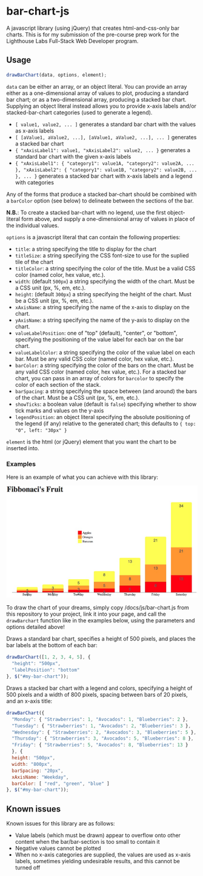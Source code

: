 # bar-chart-js

A javascript library (using jQuery) that creates html-and-css-only bar charts.
This is for my submission of the pre-course prep work for the Lighthouse Labs
Full-Stack Web Developer program.

## Usage

```javascript
drawBarChart(data, options, element);
```

`data` can be either an array, or an object literal. You can provide an array
either as a one-dimensional array of values to plot, producing a standard bar
chart; or as a two-dimensional array, producing a stacked bar chart. Supplying
an object literal instead allows you to provide x-axis labels and/or
stacked-bar-chart categories (used to generate a legend).

* `[ value1, value2, ... ]` generates a standard bar chart with the values as
  x-axis labels
* `[ [aValue1, aValue2, ...], [aValue1, aValue2, ...], ... ]` generates a
  stacked bar chart
* `{ "xAxisLabel1": value1, "xAxisLabel2": value2, ... }` generates a standard
  bar chart with the given x-axis labels
* `{ "xAxisLabel1": { "category1": value1A, "category2": value2A, ... },
  "xAxisLabel2": { "category1": value1B, "category2": value2B, ... }, ... }`
  generates a stacked bar chart with x-axis labels and a legend with categories

Any of the forms that produce a stacked bar-chart should be combined with a
`barColor` option (see below) to delineate between the sections of the bar.

**N.B.**: To create a stacked bar-chart with no legend, use the first
object-literal form above, and supply a one-dimensional array of values in place
of the individual values.

`options` is a javascript literal that can contain the following properties:

* `title`: a string specifying the title to display for the chart
* `titleSize`: a string specifying the CSS font-size to use for the suplied tile
  of the chart
* `titleColor`: a string specifying the color of the title. Must be a valid CSS
  color (named color, hex value, etc.).
* `width`: (default `500px`) a string specifying the width of the chart. Must be
  a CSS unit (px, %, em, etc.).
* `height`: (default `300px`) a string specifying the height of the chart. Must
  be a CSS unit (px, %, em, etc.).
* `xAxisName`: a string specifying the name of the x-axis to display on the
  chart.
* `yAxisName`: a string specifying the name of the y-axis to display on the
  chart.
* `valueLabelPosition`: one of "top" (default), "center", or "bottom",
  specifying the positioning of the value label for each bar on the bar chart.
* `valueLabelColor`: a string specifying the color of the value label on each
  bar. Must be any valid CSS color (named color, hex value, etc.).
* `barColor`: a string specifying the color of the bars on the chart. Must be
  any valid CSS color (named color, hex value, etc.). For a stacked bar chart,
  you can pass in an array of colors for `barcolor` to specify the color of each
  section of the stack.
* `barSpacing`: a string specifying the space between (and around) the bars of
  the chart. Must be a CSS unit (px, %, em, etc.).
* `showTicks`: a boolean value (default is `false`) specifying whether to show
  tick marks and values on the y-axis
* `legendPosition`: an object literal specifying the absolute positioning of the
  legend (if any) relative to the generated chart; this defaults to `{ top: "0",
  left: "30px" }`

`element` is the html (or jQuery) element that you want the chart to be inserted
into.

### Examples

Here is an example of what you can achieve with this library:

![Example: Fibbonaci's Fruit Chart drawn with this library](assets/example-fibb-fruit.jpg)

To draw the chart of your dreams, simply copy /docs/js/bar-chart.js from this
repository to your project, link it into your page, and call the `drawBarchart`
function like in the examples below, using the parameters and options detailed
above!

Draws a standard bar chart, specifies a height of 500 pixels, and places the bar
labels at the bottom of each bar:

```javascript
drawBarChart([1, 2, 3, 4, 5], {
  "height": "500px",
  "labelPosition": "bottom"
}, $("#my-bar-chart"));
```

Draws a stacked bar chart with a legend and colors, specifying a height of 500
pixels and a width of 800 pixels, spacing between bars of 20 pixels, and an
x-axis title:

```javascript
drawBarChart({
  "Monday": { "Strawberries": 1, "Avocados": 1, "Blueberries": 2 },
  "Tuesday": { "Strawberries": 1, "Avocados": 2, "Blueberries": 3 },
  "Wednesday": { "Strawberries": 2, "Avocados": 3, "Blueberries": 5 },
  "Thursday": { "Strawberries": 3, "Avocados": 5, "Blueberries": 8 },
  "Friday": { "Strawberries": 5, "Avocados": 8, "Blueberries": 13 }
  }, {
  height: "500px",
  width: "800px",
  barSpacing: "20px",
  xAxisName: "Weekday",
  barColor: [ "red", "green", "blue" ]
}, $("#my-bar-chart"));
```

## Known issues

Known issues for this library are as follows:

* Value labels (which must be drawn) appear to overflow onto other content when
  the bar/bar-section is too small to contain it
* Negative values cannot be plotted
* When no x-axis categories are supplied, the values are used as x-axis labels,
  sometimes yielding undesirable results, and this cannot be turned off

